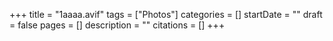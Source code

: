 +++
title = "1aaaa.avif"
tags = ["Photos"]
categories = []
startDate = ""
draft = false
pages = []
description = ""
citations = []
+++
